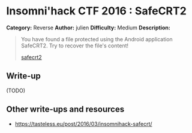 # Insomni'hack CTF 2016 : SafeCRT2

**Category:** Reverse
**Author:** julien 
**Difficulty:** Medium
**Description:**

> You have found a file protected using the Android application SafeCRT2. Try to recover the file's content! 
> 
> [safecrt2](./safecrt2_dcd368339aef3c8cf2cf6db2d3754d71.zip)

## Write-up

(TODO)

## Other write-ups and resources

* <https://tasteless.eu/post/2016/03/insomnihack-safecrt/>
